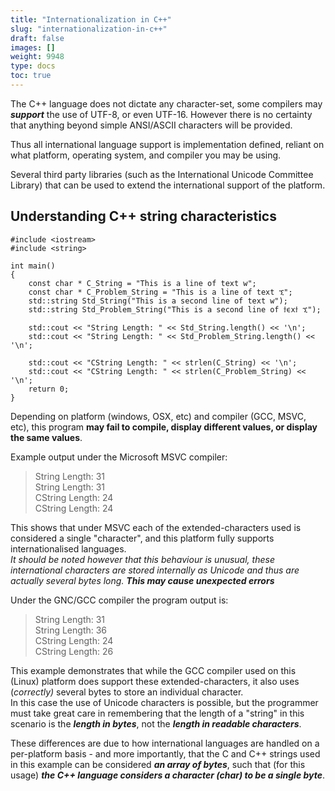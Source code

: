 ```yaml
---
title: "Internationalization in C++"
slug: "internationalization-in-c++"
draft: false
images: []
weight: 9948
type: docs
toc: true
---
```


The C++ language does not dictate any character-set, some compilers may ***support*** the use of UTF-8, or even UTF-16. However there is no certainty that anything beyond simple ANSI/ASCII characters will be provided. 

Thus all international language support is implementation defined, reliant on what platform, operating system, and compiler you may be using.

Several third party libraries (such as the International Unicode Committee Library) that can be used to extend the international support of the platform.


## Understanding C++ string characteristics
    #include <iostream>
    #include <string>
    
    int main()
    {
        const char * C_String = "This is a line of text w";
        const char * C_Problem_String = "This is a line of text ኚ";
        std::string Std_String("This is a second line of text w");
        std::string Std_Problem_String("This is a second line of ϯϵxϯ ኚ");
    
        std::cout << "String Length: " << Std_String.length() << '\n';
        std::cout << "String Length: " << Std_Problem_String.length() << '\n';
    
        std::cout << "CString Length: " << strlen(C_String) << '\n';
        std::cout << "CString Length: " << strlen(C_Problem_String) << '\n';
        return 0;
    }

Depending on platform (windows, OSX, etc) and compiler (GCC, MSVC, etc), this program **may fail to compile, display different values, or display the same values**.

Example output under the Microsoft MSVC compiler:
> String Length: 31  
> String Length: 31  
> CString Length: 24  
> CString Length: 24  

This shows that under MSVC each of the extended-characters used is considered a single "character", and this platform fully supports internationalised languages.  
*It should be noted however that this behaviour is unusual, these international characters are stored internally as Unicode and thus are actually several bytes long. **This may cause unexpected errors*** 

Under the GNC/GCC compiler the program output is:

> String Length: 31  
> String Length: 36  
> CString Length: 24  
> CString Length: 26  

This example demonstrates that while the GCC compiler used on this (Linux) platform does support these extended-characters, it also uses (*correctly)* several bytes to store an individual character.  
In this case the use of Unicode characters is possible, but the programmer must take great care in remembering that the length of a "string" in this scenario is the ***length in bytes***, not the ***length in readable characters***.

These differences are due to how international languages are handled on a per-platform basis - and more importantly, that the C and C++ strings used in this example can be considered ***an array of bytes***, such that (for this usage) ***the C++ language considers a character (char) to be a single byte***.

